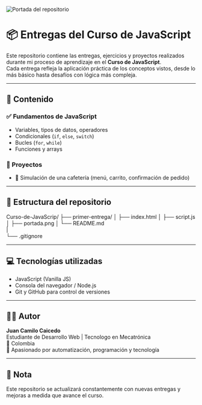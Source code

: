 ![Portada del repositorio](./primer-entrega/portada.png.png)

# 📦 Entregas del Curso de JavaScript

Este repositorio contiene las entregas, ejercicios y proyectos realizados durante mi proceso de aprendizaje en el **Curso de JavaScript**.  
Cada entrega refleja la aplicación práctica de los conceptos vistos, desde lo más básico hasta desafíos con lógica más compleja.

---

## 🚀 Contenido

### ✅ Fundamentos de JavaScript
- Variables, tipos de datos, operadores
- Condicionales (`if`, `else`, `switch`)
- Bucles (`for`, `while`)
- Funciones y arrays

### 🧩 Proyectos
- 🛒 Simulación de una cafetería (menú, carrito, confirmación de pedido)

---

## 📂 Estructura del repositorio

Curso-de-JavaScrip/
├── primer-entrega/
│   ├── index.html 
│   ├── script.js 
│   ├── portada.png 
│   └── README.md  
|               
└── .gitignore   

---

## 💻 Tecnologías utilizadas

- JavaScript (Vanilla JS)
- Consola del navegador / Node.js
- Git y GitHub para control de versiones

---

## 👨‍💻 Autor

**Juan Camilo Caicedo**  
Estudiante de Desarrollo Web | Tecnologo en Mecatrónica  
📍 Colombia  
🚀 Apasionado por automatización, programación y tecnología

---

## 📌 Nota

Este repositorio se actualizará constantemente con nuevas entregas y mejoras a medida que avance el curso.


